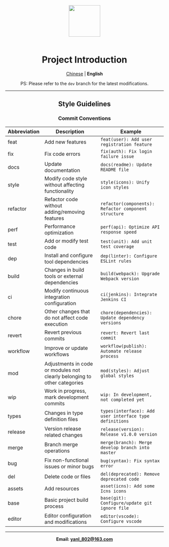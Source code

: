 <div align="center"> <a href="https://github.com/Aurora-flower/ER.git"> <img width="100" src="./public/favicon.ico"> </a> <br> <br>

# Project Introduction

[Chinese](./README.zh-CN.md) | **English**

PS: Please refer to the `dev` branch for the latest modifications.

---

## Style Guidelines

### Commit Conventions

| Abbreviation | Description                                                              | Example                                                 |
| ------------ | ------------------------------------------------------------------------ | ------------------------------------------------------- |
| feat         | Add new features                                                         | `feat(user): Add user registration feature`             |
| fix          | Fix code errors                                                          | `fix(auth): Fix login failure issue`                    |
| docs         | Update documentation                                                     | `docs(readme): Update README file`                      |
| style        | Modify code style without affecting functionality                        | `style(icons): Unify icon styles`                       |
| refactor     | Refactor code without adding/removing features                           | `refactor(components): Refactor component structure`    |
| perf         | Performance optimization                                                 | `perf(api): Optimize API response speed`                |
| test         | Add or modify test code                                                  | `test(unit): Add unit test coverage`                    |
| dep          | Install and configure tool dependencies                                  | `dep(linter): Configure ESLint rules`                   |
| build        | Changes in build tools or external dependencies                          | `build(webpack): Upgrade Webpack version`               |
| ci           | Modify continuous integration configuration                              | `ci(jenkins): Integrate Jenkins CI`                     |
| chore        | Other changes that do not affect code execution                          | `chore(dependencies): Update dependency versions`       |
| revert       | Revert previous commits                                                  | `revert: Revert last commit`                            |
| workflow     | Improve or update workflows                                              | `workflow(publish): Automate release process`           |
| mod          | Adjustments in code or modules not clearly belonging to other categories | `mod(styles): Adjust global styles`                     |
| wip          | Work in progress, mark development commits                               | `wip: In development, not completed yet`                |
| types        | Changes in type definition files                                         | `types(interface): Add user interface type definitions` |
| release      | Version release related changes                                          | `release(version): Release v1.0.0 version`              |
| merge        | Branch merge operations                                                  | `merge(branch): Merge develop branch into master`       |
| bug          | Fix non-functional issues or minor bugs                                  | `bug(syntax): Fix syntax error`                         |
| del          | Delete code or files                                                     | `del(deprecated): Remove deprecated code`               |
| assets       | Add resources                                                            | `asset(icns): Add some Icns icons`                      |
| base         | Basic project build process                                              | `base(git): Configure/update git ignore file`           |
| editor       | Editor configuration and modifications                                   | `editor(vscode): Configure vscode`                      |

---

**Email: yanl_802@163.com**
